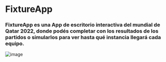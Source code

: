 # FixtureApp
<h3>FixtureApp es una App de escritorio interactiva del mundial de Qatar 2022, donde podés completar con los resultados de los partidos o simularlos para ver hasta qué instancia llegará cada equipo.</h3>


![image](https://github.com/gdisciglio/FixtureApp/blob/main/Mockup/fixture_mockup.png)

